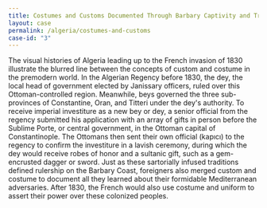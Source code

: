 ```yaml
---
title: Costumes and Customs Documented Through Barbary Captivity and Trade Accounts
layout: case
permalink: /algeria/costumes-and-customs
case-id: "3"
---
```


The visual histories of Algeria leading up to the
French invasion of 1830 illustrate the blurred line
between the concepts of custom and costume in the
premodern world. In the Algerian Regency before 1830,
the dey, the local head of government elected by
Janissary officers, ruled over this Ottoman-controlled
region. Meanwhile, beys governed the three
sub-provinces of Constantine, Oran, and Titteri under
the dey's authority. To receive imperial investiture
as a new bey or dey, a senior official from the
regency submitted his application with an array of
gifts in person before the Sublime Porte, or central
government, in the Ottoman capital of Constantinople.
The Ottomans then sent their own official (kapıcı) to
the regency to confirm the investiture in a lavish
ceremony, during which the dey would receive robes of
honor and a sultanic gift, such as a gem-encrusted
dagger or sword. Just as these sartorially infused
traditions defined rulership on the Barbary Coast,
foreigners also merged custom and costume to document
all they learned about their formidable Mediterranean
adversaries. After 1830, the French would also use
costume and uniform to assert their power over these
colonized peoples.
